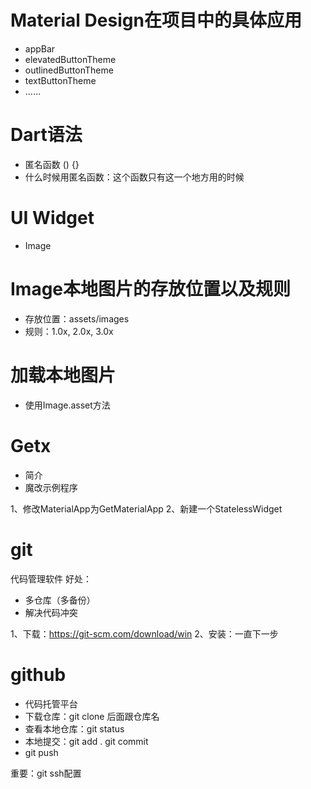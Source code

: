 # Material Design在项目中的具体应用
- appBar
- elevatedButtonTheme
- outlinedButtonTheme
- textButtonTheme
- ……

# Dart语法
- 匿名函数 () {}
- 什么时候用匿名函数：这个函数只有这一个地方用的时候

# UI Widget
- Image

# Image本地图片的存放位置以及规则
- 存放位置：assets/images
- 规则：1.0x, 2.0x, 3.0x

# 加载本地图片
- 使用Image.asset方法



# Getx
- 简介
- 魔改示例程序

1、修改MaterialApp为GetMaterialApp
2、新建一个StatelessWidget

# git
代码管理软件
好处：
- 多仓库（多备份）
- 解决代码冲突

1、下载：https://git-scm.com/download/win
2、安装：一直下一步


# github
- 代码托管平台
- 下载仓库：git clone 后面跟仓库名
- 查看本地仓库：git status
- 本地提交：git add . 
git commit
- git push

重要：git ssh配置


